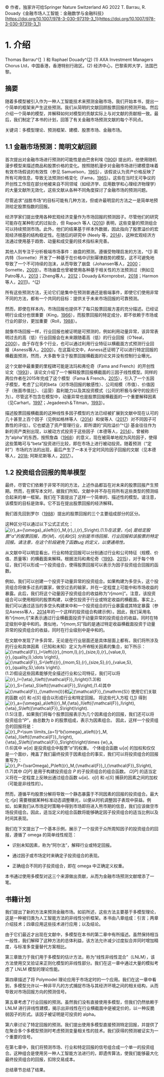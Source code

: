 © 作者，独家许可给Springer Nature Switzerland AG 2022 T. Barrau, R. Douady《金融市场人工智能：金融数学与金融科技》[https://doi.org/10.1007/978-3-030-97319-3_1](https://doi.org/10.1007/978-3-030-97319-3_1)

# 1. 介绍

Thomas Barrau^([1](#Aff5)  ) 和 Raphael Douady^([2](#Aff6)) (1) AXA Investment Managers Chorus Ltd，中国香港，香港特别行政区。(2) 经济中心，巴黎索邦大学，法国巴黎。

## 摘要

随着多模型被引入作为一种人工智能技术来预测金融市场，我们开始本书，提出一个简单的框架来产生这些预测。我们从简明的文献回顾股票回报的预测开始。然后介绍一个简单的模型，并解释如何对模型的贡献实际上与对文献的贡献相一致。最后，我们制定了本书的计划，回答了有关金融市场预测文献的每个不同点。

关键词：多模型理论、预测框架、建模、股票市场、金融市场。

## 1.1 金融市场预测：简明文献回顾

首次提出对金融市场进行预测的可能性是由巴舍利埃 ([1900](#CR4)) 提出的，他使用随机漫步模型来描述商品和股票价格的变化。按照随机漫步对金融市场进行建模意味着有效市场假说的有效性（参见 Samuelson，[1965](#CR24)），该假说认为资产价格反映了所有可用信息，导致无法预测价格变化（Fama，[1965](#CR9)）。这些在当时无可争议的开创性工作现在部分地被来自不同领域（如经济学、应用数学和心理经济物理学）的大量文献所无效化，这些文献从各种不同角度探讨了金融市场的预测问题。

尽管追求“战胜市场”的目标可能有几种方法，但或许最明显的方法之一是简单地预测给定股票指数的回报。

经济学家们提出使用各种宏观经济变量作为市场回报的预测因子。尽管他们的研究可能存在某种形式的过拟合，但 Rapach 等人 ([2010](#CR22)) 表明，这些变量的预测组合可以持续预测市场。此外，他们的结果基于样本外数据，因此指向了股票溢价的宏观经济根基的结构稳定性。在随后的研究中 (Neely 等，[2014](#CR19))，这种宏观经济方法通过使用基于趋势、动量和成交量的技术指标来完善。

其他人则专注于分析极端市场事件：崩盘的预测。遵循受物理启发的方法，^([1](#Fn1)) 索内特（Sornette）开发了一种基于在价格中识别幂律趋势的模型，这不可避免地导致了一个不可持续的泡沫，从而导致了崩盘（Johansen等人，[2000](#CR17)；Sornette，[2009](#CR25)）。市场崩盘也曾被使用各种基于相关性的方法预测过（例如见Patro等人，[2013](#CR21)；Zheng等人，[2012](#CR26)；Douady＆Kornprobst，[2018](#CR8)；Harmon等人，[2011](#CR13))。^([2](#Fn2))

所有这些预测方法，无论它们是集中在预测普通还是极端事件，即使它们使用非常不同的方法，都有一个共同的目标：提供关于未来市场回报的可靠预测。

然而，即使在样本内，市场回报也提供不了每只股票回报方差的充分描述。已经证明行业成分也很重要（King，[1966](#CR18)），而股票回报的特定成分，即不依赖于市场或行业的部分，更加重要（Roll，[1988](#CR23)）。

就像市场回报一样，行业回报也被证明是可预测的，例如利用动量异常，该异常表明过去的高（低）行业回报会在未来跟随着高（低）的行业回报（O’Neal，[2000](#CR20)）。由于存在多个行业，也可以通过利用行业特征以横截面方式预测行业回报（Asness等人，[2000](#CR3)）。在这篇论文中，Asness还证明了可以进行特定回报的横截面预测，然而，大多数专注于股票回报横截面的论文并没有控制行业曝光。

这个文献中最重要的里程碑可能是法玛和弗伦奇（Fama and French）的开创性论文（[1993](#CR10)），该论文介绍了一个解释股票回报横截面的三因子线性模型。同样的两位作者在2015年完成了这个模型（Fama & French，[2015](#CR11)），引入了一个五因子模型，考虑了公司的beta（对市场回报的敏感性）、公司规模（市值）、价值因子（账面市值比）、（运营）盈利能力以及其投资模式（公司的积极与保守的投资行为）。尽管这不包含在模型中，动量异常也是股票回报横截面的一个重要解释因素（见Carhart，[1997](#CR7)；Jegadeesh＆Titman，[1993](#CR15)）。

描述股票回报横截面的这种线性多因子模型的方法已经被扩展到文献中现在认可的几十甚至上百个因子（见例如格林等人（[2014](#CR12)）和侯等人（[2017](#CR14)）对不同因子可靠性的评估）。它也塑造了资产管理行业，即所谓的“风险溢价”^([3](#Fn3)) 基金往往作为新的资产类别出现，以被动方式投资于这些因子（本德等人，[2014](#CR5)）。曾被称为“alpha”的东西，按照詹森（[1968](#CR16)）的意义，现在被简单地视为风险因子，使得这些策略可与“beta”投资进行比较，即在市场上进行被动投资。随着预测（“定时”）市场的方法的出现，最后产生了一本关于定时风险因子回报的文献（见本德等人，[2018](#CR6); 阿斯尼斯等人，[2017](#CR1)）。

## 1.2 投资组合回报的简单模型

最终，尽管它们依赖于非常不同的方法，上述作品都旨在对未来的股票回报产生预期。然而，在撰写本文时，据我们所知，文献中并不存在将所有这些类型的预测结合起来的单一框架。我们在下面提出了这样一个简单的、描述性的模型。请注意，该模型的目标是效率。它不旨在提出股票回报的经济解释。

我们首先回到罗尔（[1988](#CR23)）提出的股票回报的三个主要组成部分的区分。

这种区分可以通过以下公式正式化：![$$ {r}_a={\omega}_a\left({r}_M,{r}_I,{r}_S\right). $$](../images/519851_1_En_1_Chapter/519851_1_En_1_Chapter_TeX_Equ1.png)(1.1)*在这里，r*[*a*] *是给定股票“a”的股票回报，而r*[*M*]*、r*[*I*]*和r*[*S*] *分别是市场回报、行业回报和该股票的特定回报。请注意，在这个阶段避免了函数ω*[*a*]() *的定义，以便通用性。*

从文献中可以明显看出，行业和特定回报可以分别通过行业和公司特征（规模、价值、质量等）的横截面来解释。根据法玛和弗伦奇（[1993](#CR10)、[2015](#CR11)），对于每个特征，我们可以形成一个投资组合，使得股票回报可以表示为因子投资组合回报的函数。

例如，我们可以创建一个投资于动量异常的投资组合。如果构建为多空头，这个投资组合将做多过去的赢家，做空过去的输家，并在一定程度上可能中和市场收益的暴露。此后，我们将这个动量因子投资组合的收益称为“*r*[*mom*]”。注意，该投资组合可以使用相同的股票构建，以便仅投资于行业或特定收益的横截面。事实上，我们可以通过适当的多空头构建来中和一个投资组合的行业暴露或其特定暴露（参见Asness等人，[2014](#CR2)年的一个这样的投资组合构建示例）。因此，我们采用名称“*r*[*mom,I*]”来表示通过行业横截面投资于动量异常的投资组合的收益，同时在特定级别中是中和的。类似地，“*r*[*mom,S*]”指的是通过特定收益横截面投资于动量异常的投资组合的收益，同时在行业级别中是中和的。

在文献中发现了许多异常，无论是在行业层面还是具体层面上都有。我们将所涉及的行业和具体因素（已知和未知）定义为*所有*相关因素的集合，如下所示：![$$ {\mathcal{F}}_I=\left\{{r}_{mom,I},{r}_{size,I},{r}_{value,I},{r}_{quality,I},\dots \right\}, $$](../images/519851_1_En_1_Chapter/519851_1_En_1_Chapter_TeX_Equa.png)![$$ {\mathcal{F}}_S=\left\{{r}_{mom,S},{r}_{size,S},{r}_{value,S},{r}_{quality,S},\dots \right\}. $$](../images/519851_1_En_1_Chapter/519851_1_En_1_Chapter_TeX_Equ2.png)(1.2)假设这些因素能够完全描述行业和公司特征，我们可以将![$$ {r}_I={\eta}_I\left({\mathcal{F}}_I\right) $$](../images/519851_1_En_1_Chapter/519851_1_En_1_Chapter_TeX_Equ3.png)(1.3)和![$$ {r}_S={\eta}_S\left({\mathcal{F}}_S\right), $$](../images/519851_1_En_1_Chapter/519851_1_En_1_Chapter_TeX_Equ4.png)(1.4)其中![$$ {\mathcal{F}}_{\mathrm{I}} $$](../images/519851_1_En_1_Chapter/519851_1_En_1_Chapter_TeX_IEq1.png)和![$$ {\mathcal{F}}_{\mathrm{S}} $$](../images/519851_1_En_1_Chapter/519851_1_En_1_Chapter_TeX_IEq2.png) 使用它们关联的函数 *η*[*I*] 和 *η*[*S*] 组合以形成行业和特定回报。 将这些代入方程 ([1.1](#Equ1)) 得到![$$ {r}_a={\omega}_a\left({r}_M,{\eta}_I\left({\mathcal{F}}_I\right),{\eta}_S\left({\mathcal{F}}_S\right)\right). $$](../images/519851_1_En_1_Chapter/519851_1_En_1_Chapter_TeX_Equ5.png)(1.5)注意，如果我们将每个股票回报表示为几个因素组合的回报，我们还可以将投资组合“*P*”，由总数为 *b* 的股票组成，表示为因素组合。 因此，这样一个投资组合的回报将是：![$$ {r}_P=\sum \limits_{a=1}^b{\omega}_a\left({r}_M,{\eta}_I\left({\mathcal{F}}_I\right),{\eta}_S\left({\mathcal{F}}_S\right)\right)\times {w}_a, $$](../images/519851_1_En_1_Chapter/519851_1_En_1_Chapter_TeX_Equ6.png)(1.6)其中 *w*[*a*] 是投资组合中股票“*a*”的权重。 个体组合函数 ω[*a*] 的加权和仅仅是一个面纱，掩盖了我们最终投资于因素组合的事实，我们可以将投资组合的回报重写为：![$$ {r}_P={\varOmega}_P\left({r}_M,{\mathcal{F}}_I,{\mathcal{F}}_S\right), $$](../images/519851_1_En_1_Chapter/519851_1_En_1_Chapter_TeX_Equ7.png)(1.7)其中 *Ω*[*P*] 是用于构建投资组合 *P* 的子投资组合的组合函数。 *Ω*[*P*] 的适当定义将在一定程度上反映出通过组合函数 *ω*[*a*]、*η*[*I*] 和 *η*[*S*] 捕获的因素之间的加权（可能是非线性的）。

然而，遵循平均股票分解将导致一个静态暴露于不同因素的回报的投资组合。最大化 *r*[*p*] 需要根据某种标准动态调整曝光，以便从时机调整因子表现中获益。例如，如果我们从市场定时策略中得到市场即将进入熊市期的信息，我们应该做空市场投资组合。因此，适当定义的组合函数将能够确定因子投资组合的适当比例以及时间其表现。

我们在下文提出了一个基本示例，展示了一个投资于众所周知因子的投资组合的回报，遵循了 omega 的简单线性规范：

+   识别未知因素，称为“阿尔法”，解释行业或特定回报。

+   通过因子或市场定时来确定子投资组合的表现。

+   正确组合不同的子投资组合，即在 omega 中正确定义权重。

本书通过使用多模型对这三个来源做出贡献，从而为金融市场预测文献增添了一笔。

## 书籍计划

我们提出了新的方法来预测金融市场。如前所述，这些方法主要基于多模型理论，这是一种被归类为人工智能方法的非线性分析框架。本书由八章组成：引言；两章介绍技术；四章应用这些技术进行应用；以及结论。

由于它们最近才出现在文献中，多模型在本书的第二章中有所描述。虽然保持相当一般性，我们解释了这种方法的总体利益，该方法允许减少过度拟合并同时增加精度，与标准多变量替代方案相比。

第三章致力于我们用于多模型的估计方法，称为“线性非线性混合”（LNLM），该方法使用交叉验证来正则化模型的非线性部分。我们在这一章中通过大量的模拟考虑了 LNLM 模型的理论性能。

第四章描述了将 Polymodel 理论应用于市场定时的一个应用。我们在这一章中看到，多模型允许以一种非平凡的方式捕捉市场与其经济环境之间的相关结构，从而导致对市场回报方向的预测信号。

第五章考虑了行业回报的预测。虽然我们没有直接使用多模型，但我们仍然依赖于 LNLM 进行非线性建模，揭示出非线性在行业横截面中是被定价的，以一种反脆弱因子的形式。该因子被证明是可投资的 alpha。

第六章讨论了特定回报的预测。我们提出使用多模型直接预测特定回报，并提供了在聚合多个多模型预测时考虑预测变量相关性的技术。我们获得的预测被证实为一个重要的信号。

在第七章中，我们将预测市场、行业和特定回报的信号组合成一个单一的投资组合。这种组合是使用另一种人工智能方法进行的，即遗传算法，使我们能够最大化最终投资组合的回报，扣除交易成本。

总结章节总结了结果。
